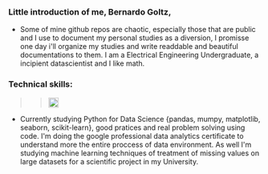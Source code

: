 ### Little introduction of me, Bernardo Goltz, 
- Some of mine github repos are chaotic, especially those that are public and I use to document my personal studies as a diversion, I promisse one day i'll organize my studies and write readdable and beautiful documentations to them. I am a Electrical Engineering Undergraduate, a incipient datascientist and I like math.
### Technical skills: 
>> <img src="https://cdn.jsdelivr.net/gh/devicons/devicon/icons/python/python-original.svg" height = "20" witdth = "20" />
- Currently studying Python for Data Science {pandas, mumpy, matplotlib, seaborn, scikit-learn}, good pratices and real problem solving using code. I'm doing the google professional data analytics certificate to understand more the entire proccess of data environment. As well I'm studying machine learning techniques of treatment of missing values on large datasets for a scientific project in my University. 









